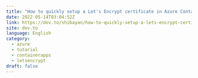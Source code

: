 ```yaml
---
title: "How to quickly setup a Let's Encrypt certificate in Azure Container Apps"
date: 2022-05-14T03:04:52Z
link: https://dev.to/shibayan/how-to-quickly-setup-a-lets-encrypt-certificate-in-azure-container-apps-3nd7?utm_medium=RSS&utm_source=news.12bit.vn
site: dev.to
language: English
category:
  - azure
  - tutorial
  - containerapps
  - letsencrypt
draft: false
---
```


